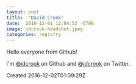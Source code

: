 ```yaml
---
layout: post
title:  "David Crook"
date:  2016-12-01 12:04:53 -0700
image: idcrook-headshot.jpeg
categories: registry
---
```


Hello everyone from Github!

I'm  <a href="https://github.com/idcrook"><i class="fa fa-github fa-2x" aria-hidden="true"></i>@idcrook</a> on Github and <a href="https://twitter.com/idcrook"><i class="fa fa-twitter fa-2x" aria-hidden="true"></i>@idcrook</a> on Twitter.

Created 2016-12-02T01:09:29Z
